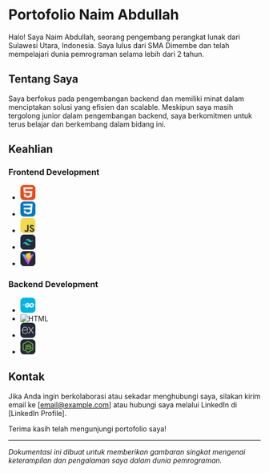 # Portofolio Naim Abdullah

Halo! Saya Naim Abdullah, seorang pengembang perangkat lunak dari Sulawesi Utara, Indonesia. Saya lulus dari SMA Dimembe dan telah mempelajari dunia pemrograman selama lebih dari 2 tahun.

## Tentang Saya

Saya berfokus pada pengembangan backend dan memiliki minat dalam menciptakan solusi yang efisien dan scalable. Meskipun saya masih tergolong junior dalam pengembangan backend, saya berkomitmen untuk terus belajar dan berkembang dalam bidang ini.

## Keahlian

### Frontend Development

<ul>
  <li><img src="https://github.com/tandpfun/skill-icons/blob/main/icons/HTML.svg" alt="HTML" width="30"/></li>
  <li><img src="https://github.com/tandpfun/skill-icons/blob/main/icons/CSS.svg" alt="HTML" width="30"/></li>
  <li><img src="https://github.com/tandpfun/skill-icons/blob/main/icons/JavaScript.svg" alt="HTML" width="30"/></li>
  <li><img src="https://github.com/tandpfun/skill-icons/blob/main/icons/TailwindCSS-Dark.svg" alt="HTML" width="30"/></li>
  <li><img src="https://github.com/tandpfun/skill-icons/blob/main/icons/Vite-Dark.svg" alt="HTML" width="30"/></li>
</ul>

### Backend Development

<ul>
  <li><img src="https://github.com/tandpfun/skill-icons/blob/main/icons/GoLang.svg" alt="HTML" width="30"/></li>
  <li><img src="https://github.com/tandpfun/skill-icons/blob/main/icons/Npm-Dark.svg" alt="HTML" width="30"/></li>
  <li><img src="https://github.com/tandpfun/skill-icons/blob/main/icons/ExpressJS-Dark.svg" alt="HTML" width="30"/></li>
  <li><img src="https://github.com/tandpfun/skill-icons/blob/main/icons/NodeJS-Dark.svg" alt="HTML" width="30"/></li>
</ul>

## Kontak

Jika Anda ingin berkolaborasi atau sekadar menghubungi saya, silakan kirim email ke [email@example.com] atau hubungi saya melalui LinkedIn di [LinkedIn Profile].

Terima kasih telah mengunjungi portofolio saya!

---

*Dokumentasi ini dibuat untuk memberikan gambaran singkat mengenai keterampilan dan pengalaman saya dalam dunia pemrograman.*
